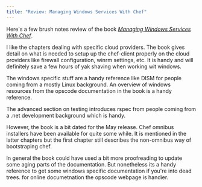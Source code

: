 ```yaml
---
title: "Review: Managing Windows Services With Chef"
---
```


Here's a few brush notes review of the book *[Managing Windows Services With
Chef](http://www.packtpub.com/managing-windows-servers-with-chef/book)*.

I like the chapters dealing with specific cloud providers. The book gives detail
on what is needed to setup up the chef-client properly on the cloud providers
like firewall configuration, winrm settings, etc. It is handy and will
definitely save a few hours of yak shaving when working wit windows.

The windows specific stuff are a handy reference like DISM for people coming
from a mostly Linux background.  An overview of windows resources from the
opscode documentation in the book is a handy reference.  


The advanced section on testing introduces rspec from people coming from a .net
development background which is handy.

However, the book is a bit dated for the May release.  Chef omnibus installers
have been available for quite some while.  It is mentioned in the latter
chapters but the first chapter still describes the non-omnibus way of
bootstraping chef.   

In general the book could have used a bit more proofreading to update some aging
parts of the documentation.  But nonetheless its a handy reference to get some
windows specific documentation if you're into dead trees.  for online
documetnation the opscode webpage is handier.
